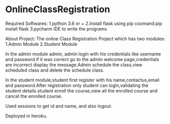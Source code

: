 # OnlineClassRegistration

Required Softwares:
1.python 3.6 or +
2.Install flask using pip
coomand:pip install flask
3.pycharm IDE to write the programs

About Project:
The online Class Registration Project which has two modules:
1.Admin Module
2.Student Module

In the admin module admin, admin login with his credentials like username and password if it was correct go to the admin welcome page,credentials are incorrect display the message.Admin schedule the class,view scheduled class and delete the schedule class.

In the student module,student first register with his name,contactus,email and password.After registration only student can login,validating the student details.student enroll the course,view all the enrolled course and cancel the enrolled course.

Used sessions to get id and name, and also logout.

Deployed in heroku.

 
